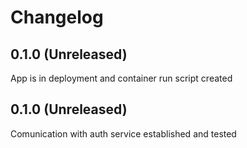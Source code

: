 # Changelog

## 0.1.0 (Unreleased)
App is in deployment and container run script created
## 0.1.0 (Unreleased)
Comunication with auth service established and tested